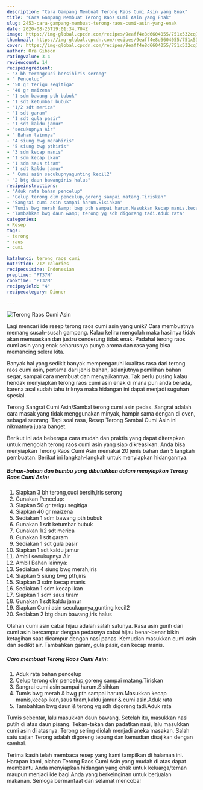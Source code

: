 ```yaml
---
description: "Cara Gampang Membuat Terong Raos Cumi Asin yang Enak"
title: "Cara Gampang Membuat Terong Raos Cumi Asin yang Enak"
slug: 2453-cara-gampang-membuat-terong-raos-cumi-asin-yang-enak
date: 2020-08-25T19:01:34.704Z
image: https://img-global.cpcdn.com/recipes/9eaff4e8d6604055/751x532cq70/terong-raos-cumi-asin-foto-resep-utama.jpg
thumbnail: https://img-global.cpcdn.com/recipes/9eaff4e8d6604055/751x532cq70/terong-raos-cumi-asin-foto-resep-utama.jpg
cover: https://img-global.cpcdn.com/recipes/9eaff4e8d6604055/751x532cq70/terong-raos-cumi-asin-foto-resep-utama.jpg
author: Ora Gibson
ratingvalue: 3.4
reviewcount: 14
recipeingredient:
- "3 bh terongcuci bersihiris serong"
- " Pencelup"
- "50 gr terigu segitiga"
- "40 gr maizena"
- "1 sdm bawang pth bubuk"
- "1 sdt ketumbar bubuk"
- "1/2 sdt merica"
- "1 sdt garam"
- "1 sdt gula pasir"
- "1 sdt kaldu jamur"
- "secukupnya Air"
- " Bahan lainnya"
- "4 siung bwg merahiris"
- "5 siung bwg pthiris"
- "3 sdm kecap manis"
- "1 sdm kecap ikan"
- "1 sdm saus tiram"
- "1 sdt kaldu jamur"
- " Cumi asin secukupnyagunting kecil2"
- "2 btg daun bawangiris halus"
recipeinstructions:
- "Aduk rata bahan pencelup"
- "Celup terong dlm pencelup,goreng sampai matang.Tiriskan"
- "Sangrai cumi asin sampai harum.Sisihkan"
- "Tumis bwg merah &amp; bwg pth sampai harum.Masukkan kecap manis,kecap ikan,saus tiram,kaldu jamur &amp; cumi asin.Aduk rata"
- "Tambahkan bwg daun &amp; terong yg sdh digoreng tadi.Aduk rata"
categories:
- Resep
tags:
- terong
- raos
- cumi

katakunci: terong raos cumi 
nutrition: 212 calories
recipecuisine: Indonesian
preptime: "PT37M"
cooktime: "PT32M"
recipeyield: "4"
recipecategory: Dinner

---
```



![Terong Raos Cumi Asin](https://img-global.cpcdn.com/recipes/9eaff4e8d6604055/751x532cq70/terong-raos-cumi-asin-foto-resep-utama.jpg)

Lagi mencari ide resep terong raos cumi asin yang unik? Cara membuatnya memang susah-susah gampang. Kalau keliru mengolah maka hasilnya tidak akan memuaskan dan justru cenderung tidak enak. Padahal terong raos cumi asin yang enak seharusnya punya aroma dan rasa yang bisa memancing selera kita.

Banyak hal yang sedikit banyak mempengaruhi kualitas rasa dari terong raos cumi asin, pertama dari jenis bahan, selanjutnya pemilihan bahan segar, sampai cara membuat dan menyajikannya. Tak perlu pusing kalau hendak menyiapkan terong raos cumi asin enak di mana pun anda berada, karena asal sudah tahu triknya maka hidangan ini dapat menjadi suguhan spesial.

Terong Sangrai Cumi Asin/Sambal terong cumi asin pedas. Sangrai adalah cara masak yang tidak menggunakan minyak, hampir sama dengan di oven, sebagai seorang. Tapi soal rasa, Resep Terong Sambal Cumi Asin ini nikmatnya juara banget.


Berikut ini ada beberapa cara mudah dan praktis yang dapat diterapkan untuk mengolah terong raos cumi asin yang siap dikreasikan. Anda bisa menyiapkan Terong Raos Cumi Asin memakai 20 jenis bahan dan 5 langkah pembuatan. Berikut ini langkah-langkah untuk menyiapkan hidangannya.

<!--inarticleads1-->

##### Bahan-bahan dan bumbu yang dibutuhkan dalam menyiapkan Terong Raos Cumi Asin:

1. Siapkan 3 bh terong,cuci bersih,iris serong
1. Gunakan  Pencelup:
1. Siapkan 50 gr terigu segitiga
1. Siapkan 40 gr maizena
1. Sediakan 1 sdm bawang pth bubuk
1. Gunakan 1 sdt ketumbar bubuk
1. Gunakan 1/2 sdt merica
1. Gunakan 1 sdt garam
1. Sediakan 1 sdt gula pasir
1. Siapkan 1 sdt kaldu jamur
1. Ambil secukupnya Air
1. Ambil  Bahan lainnya:
1. Sediakan 4 siung bwg merah,iris
1. Siapkan 5 siung bwg pth,iris
1. Siapkan 3 sdm kecap manis
1. Sediakan 1 sdm kecap ikan
1. Siapkan 1 sdm saus tiram
1. Gunakan 1 sdt kaldu jamur
1. Siapkan  Cumi asin secukupnya,gunting kecil2
1. Sediakan 2 btg daun bawang,iris halus


Olahan cumi asin cabai hijau adalah salah satunya. Rasa asin gurih dari cumi asin bercampur dengan pedasnya cabai hijau benar-benar bikin ketagihan saat dicampur dengan nasi panas. Kemudian masukkan cumi asin dan sedikit air. Tambahkan garam, gula pasir, dan kecap manis. 

<!--inarticleads2-->

##### Cara membuat Terong Raos Cumi Asin:

1. Aduk rata bahan pencelup
1. Celup terong dlm pencelup,goreng sampai matang.Tiriskan
1. Sangrai cumi asin sampai harum.Sisihkan
1. Tumis bwg merah &amp; bwg pth sampai harum.Masukkan kecap manis,kecap ikan,saus tiram,kaldu jamur &amp; cumi asin.Aduk rata
1. Tambahkan bwg daun &amp; terong yg sdh digoreng tadi.Aduk rata


Tumis sebentar, lalu masukkan daun bawang. Setelah itu, masukkan nasi putih di atas daun pisang. Tekan-tekan dan padatkan nasi, lalu masukkan cumi asin di atasnya. Terong sering diolah menjadi aneka masakan. Salah satu sajian Terong adalah digoreng tepung dan kemudian disajikan dengan sambal. 

Terima kasih telah membaca resep yang kami tampilkan di halaman ini. Harapan kami, olahan Terong Raos Cumi Asin yang mudah di atas dapat membantu Anda menyiapkan hidangan yang enak untuk keluarga/teman maupun menjadi ide bagi Anda yang berkeinginan untuk berjualan makanan. Semoga bermanfaat dan selamat mencoba!
